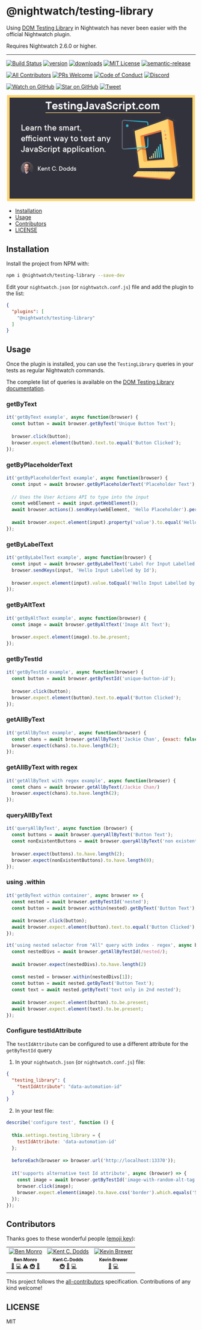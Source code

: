 # @nightwatch/testing-library

Using [DOM Testing Library](https://testing-library.com/docs/dom-testing-library/intro) in Nightwatch has never been easier with the official Nightwatch plugin.

Requires Nightwatch 2.6.0 or higher.

<hr />

[![Build Status][build-badge]][build]
[![version][version-badge]][package]
[![downloads][downloads-badge]][npmtrends]
[![MIT License][license-badge]][license]
[![semantic-release](https://img.shields.io/badge/%20%20%F0%9F%93%A6%F0%9F%9A%80-semantic--release-e10079.svg)](https://github.com/semantic-release/semantic-release)

[![All Contributors](https://img.shields.io/badge/all_contributors-3-orange.svg?style=flat-square)](#contributors)
[![PRs Welcome][prs-badge]][prs]
[![Code of Conduct][coc-badge]][coc]
[![Discord][discord-badge]][discord]

[![Watch on GitHub][github-watch-badge]][github-watch]
[![Star on GitHub][github-star-badge]][github-star]
[![Tweet][twitter-badge]][twitter]

<div align="center">
<a href="https://testingjavascript.com">
<img width="500" alt="TestingJavaScript.com Learn the smart, efficient way to test any JavaScript application." src="https://raw.githubusercontent.com/kentcdodds/cypress-testing-library/main/other/testingjavascript.jpg" />
</a>
</div>

<!-- START doctoc generated TOC please keep comment here to allow auto update -->
<!-- DON'T EDIT THIS SECTION, INSTEAD RE-RUN doctoc TO UPDATE -->

- [Installation](#installation)
- [Usage](#usage)
- [Contributors](#contributors)
- [LICENSE](#license)

<!-- END doctoc generated TOC please keep comment here to allow auto update -->

## Installation

Install the project from NPM with:

```sh
npm i @nightwatch/testing-library --save-dev
```

Edit your `nightwatch.json` (or `nightwatch.conf.js`) file and add the plugin to the list:

```json
{
  "plugins": [
    "@nightwatch/testing-library"      
  ]
}
```

## Usage

Once the plugin is installed, you can use the `TestingLibrary` queries in your tests as regular Nightwatch commands.

The complete list of queries is available on the [DOM Testing Library documentation](https://testing-library.com/docs/queries/about).

### getByText

```js
it('getByText example', async function(browser) {
  const button = await browser.getByText('Unique Button Text');

  browser.click(button);
  browser.expect.element(button).text.to.equal('Button Clicked');
});
```

### getByPlaceholderText

```js
it('getByPlaceholderText example', async function(browser) {
  const input = await browser.getByPlaceholderText('Placeholder Text');

  // Uses the User Actions API to type into the input
  const webElement = await input.getWebElement();
  await browser.actions().sendKeys(webElement, 'Hello Placeholder').perform();

  await browser.expect.element(input).property('value').to.equal('Hello Placeholder');
});
```

### getByLabelText
    
```js
it('getByLabelText example', async function(browser) {
  const input = await browser.getByLabelText('Label For Input Labelled By Id');
  browser.sendKeys(input, 'Hello Input Labelled by Id');

  browser.expect.element(input).value.toEqual('Hello Input Labelled by Id');
});
```

### getByAltText

```js
it('getByAltText example', async function(browser) {
  const image = await browser.getByAltText('Image Alt Text');

  browser.expect.element(image).to.be.present;
});
```

### getByTestId

```js
it('getByTestId example', async function(browser) {
  const button = await browser.getByTestId('unique-button-id');

  browser.click(button);
  browser.expect.element(button).text.to.equal('Button Clicked');
});
```

### getAllByText
    
```js
it('getAllByText example', async function(browser) {
  const chans = await browser.getAllByText('Jackie Chan', {exact: false});
  browser.expect(chans).to.have.length(2);
});
```

### getAllByText with regex

```js
it('getAllByText with regex example', async function(browser) {
  const chans = await browser.getAllByText(/Jackie Chan/)
  browser.expect(chans).to.have.length(2);
});
```

### queryAllByText

```js
it('queryAllByText', async function (browser) {
  const buttons = await browser.queryAllByText('Button Text');
  const nonExistentButtons = await browser.queryAllByText('non existent button');

  browser.expect(buttons).to.have.length(2);
  browser.expect(nonExistentButtons).to.have.length(0);
});
```

### using .within

```js
it('getByText within container', async browser => {
  const nested = await browser.getByTestId('nested');
  const button = await browser.within(nested).getByText('Button Text');

  await browser.click(button);
  await browser.expect.element(button).text.to.equal('Button Clicked');
});
```

```js
it('using nested selector from "All" query with index - regex', async browser => {
  const nestedDivs = await browser.getAllByTestId(/nested/);

  await browser.expect(nestedDivs).to.have.length(2)

  const nested = browser.within(nestedDivs[1]);
  const button = await nested.getByText('Button Text');
  const text = await nested.getByText('text only in 2nd nested');

  await browser.expect.element(button).to.be.present;
  await browser.expect.element(text).to.be.present;
});
```

### Configure testIdAttribute

The `testIdAttribute` can be configured to use a different attribute for the `getByTestId` query

1) In your `nightwatch.json` (or `nightwatch.conf.js`) file:

```json
{
  "testing_library": {
    "testIdAttribute": "data-automation-id"
  }
}
```

2) In your test file:

```js
describe('configure test', function () {

  this.settings.testing_library = {
    testIdAttribute: 'data-automation-id'
  };

  beforeEach(browser => browser.url('http://localhost:13370'));

  it('supports alternative test Id attribute', async (browser) => {
    const image = await browser.getByTestId('image-with-random-alt-tag');
    browser.click(image);
    browser.expect.element(image).to.have.css('border').which.equals('5px solid rgb(255, 0, 0)')
  });
});
```

## Contributors

Thanks goes to these wonderful people ([emoji key](https://allcontributors.org/docs/en/emoji-key)):

<!-- ALL-CONTRIBUTORS-LIST:START - Do not remove or modify this section -->
<!-- prettier-ignore -->
<table>
  <tr>
    <td align="center"><a href="https://github.com/benmonro"><img src="https://avatars3.githubusercontent.com/u/399236?v=4" width="100px;" alt="Ben Monro"/><br /><sub><b>Ben Monro</b></sub></a><br /><a href="https://github.com/testing-library/nightwatch-testing-library/commits?author=benmonro" title="Documentation">📖</a> <a href="https://github.com/testing-library/nightwatch-testing-library/commits?author=benmonro" title="Code">💻</a> <a href="https://github.com/testing-library/nightwatch-testing-library/commits?author=benmonro" title="Tests">⚠️</a> <a href="#infra-benmonro" title="Infrastructure (Hosting, Build-Tools, etc)">🚇</a> <a href="#ideas-benmonro" title="Ideas, Planning, & Feedback">🤔</a></td>
    <td align="center"><a href="https://kentcdodds.com"><img src="https://avatars0.githubusercontent.com/u/1500684?v=4" width="100px;" alt="Kent C. Dodds"/><br /><sub><b>Kent C. Dodds</b></sub></a><br /><a href="#infra-kentcdodds" title="Infrastructure (Hosting, Build-Tools, etc)">🚇</a> <a href="#ideas-kentcdodds" title="Ideas, Planning, & Feedback">🤔</a> <a href="https://github.com/testing-library/nightwatch-testing-library/commits?author=kentcdodds" title="Code">💻</a></td>
    <td align="center"><a href="https://github.com/appleJax"><img src="https://avatars1.githubusercontent.com/u/13618860?v=4" width="100px;" alt="Kevin Brewer"/><br /><sub><b>Kevin Brewer</b></sub></a><br /><a href="#ideas-appleJax" title="Ideas, Planning, & Feedback">🤔</a> <a href="https://github.com/testing-library/nightwatch-testing-library/commits?author=appleJax" title="Code">💻</a></td>
  </tr>
</table>

<!-- ALL-CONTRIBUTORS-LIST:END -->

This project follows the [all-contributors](https://github.com/all-contributors/all-contributors) specification. Contributions of any kind welcome!

## LICENSE

MIT

[npm]: https://www.npmjs.com/
[node]: https://nodejs.org
[build-badge]: https://github.com/testing-library/nightwatch-testing-library/workflows/nightwatch-testing-library/badge.svg
[build]: https://github.com/testing-library/nightwatch-testing-library/actions?query=branch%3Amain+workflow%3Anightwatch-testing-library
[coverage]: https://codecov.io/github/testing-library/nightwatch-testing-library
[version-badge]: https://img.shields.io/npm/v/@testing-library/nightwatch.svg?style=flat-square
[package]: https://www.npmjs.com/package/@testing-library/nightwatch
[downloads-badge]: https://img.shields.io/npm/dm/@testing-library/nightwatch.svg?style=flat-square
[npmtrends]: http://www.npmtrends.com/@testing-library/nightwatch
[license-badge]: https://img.shields.io/npm/l/@testing-library/nightwatch.svg?style=flat-square
[license]: https://github.com/testing-library/nightwatch-testing-library/blob/main/LICENSE
[prs-badge]: https://img.shields.io/badge/PRs-welcome-brightgreen.svg?style=flat-square
[prs]: http://makeapullrequest.com
[donate-badge]: https://img.shields.io/badge/$-support-green.svg?style=flat-square
[coc-badge]: https://img.shields.io/badge/code%20of-conduct-ff69b4.svg?style=flat-square
[coc]: https://github.com/testing-library/nightwatch-testing-library/blob/main/other/CODE_OF_CONDUCT.md
[github-watch-badge]: https://img.shields.io/github/watchers/testing-library/nightwatch-testing-library.svg?style=social
[github-watch]: https://github.com/testing-library/nightwatch-testing-library/watchers
[github-star-badge]: https://img.shields.io/github/stars/testing-library/nightwatch-testing-library.svg?style=social
[github-star]: https://github.com/testing-library/nightwatch-testing-library/stargazers
[twitter]: https://twitter.com/intent/tweet?text=Check%20out%20nightwatch-testing-library%20by%20%40benmonro%20https%3A%2F%2Fgithub.com%2Ftesting-library%2Fnightwatch-testing-library%20%F0%9F%91%8D
[twitter-badge]: https://img.shields.io/twitter/url/https/github.com/testing-library/nightwatch-testing-library.svg?style=social
[emojis]: https://github.com/benmonro/all-contributors#emoji-key
[all-contributors]: https://github.com/all-contributors/all-contributors
[dom-testing-library]: https://github.com/testing-library/dom-testing-library
[nightwatch]: https://nightwatchjs.org/guide
[discord-badge]: https://img.shields.io/discord/723559267868737556.svg?color=7389D8&labelColor=6A7EC2&logo=discord&logoColor=ffffff&style=flat-square
[discord]: https://discord.gg/testing-library
